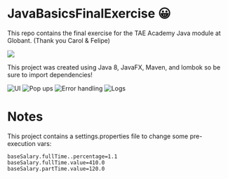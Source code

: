 # JavaBasicsFinalExercise 😀
This repo contains the final exercise for the TAE Academy Java module at Globant. (Thank you Carol & Felipe)

![](https://media.giphy.com/media/ekpoenVS6mGQal9LcH/giphy.gif)

This project was created using Java 8, JavaFX, Maven, and lombok so be sure to import dependencies!

![UI](https://i.imgur.com/a6VwpqS.png)
![Pop ups](https://i.imgur.com/vss2HLg.png)
![Error handling](https://i.imgur.com/id0ICLd.png)
![Logs](https://i.imgur.com/bm5ZA5T.png)

# Notes
This project contains a settings.properties file to change some pre-execution vars:
~~~
baseSalary.fullTime..percentage=1.1
baseSalary.fullTime.value=410.0
baseSalary.partTime.value=120.0
~~~

